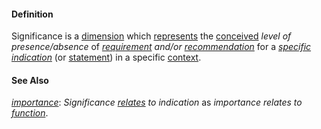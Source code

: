 #### Definition

Significance is a [dimension](https://github.com/gcassel/Modular-Organization-Terminology/blob/master/terms/dimension.md) which [represents](https://github.com/gcassel/Modular-Organization-Terminology/blob/master/terms/represent.md) the [conceived](https://github.com/gcassel/Modular-Organization-Terminology/blob/master/terms/concept.md) *level of presence/absence* of *[requirement](https://github.com/gcassel/Modular-Organization-Terminology/blob/master/terms/require.md) and/or [recommendation](https://github.com/gcassel/Modular-Organization-Terminology/blob/master/terms/recommendation.md)* for a *[specific](https://github.com/gcassel/Modular-Organization-Terminology/blob/master/terms/specific.md) [indication](https://github.com/gcassel/Modular-Organization-Terminology/blob/master/terms/indicate.md)* (or [statement](https://github.com/gcassel/Modular-Organization-Terminology/blob/master/terms/state.md)) in a specific [context](https://github.com/gcassel/Modular-Organization-Terminology/blob/master/terms/context.md). 

#### See Also
*[importance](https://github.com/gcassel/Modular-Organization-Terminology/blob/master/terms/importance.md)*:  *Significance [relates](https://github.com/gcassel/Modular-Organization-Terminology/blob/master/terms/relationship.md) to indication* as *importance relates to [function](https://github.com/gcassel/Modular-Organization-Terminology/blob/master/terms/function.md)*.
